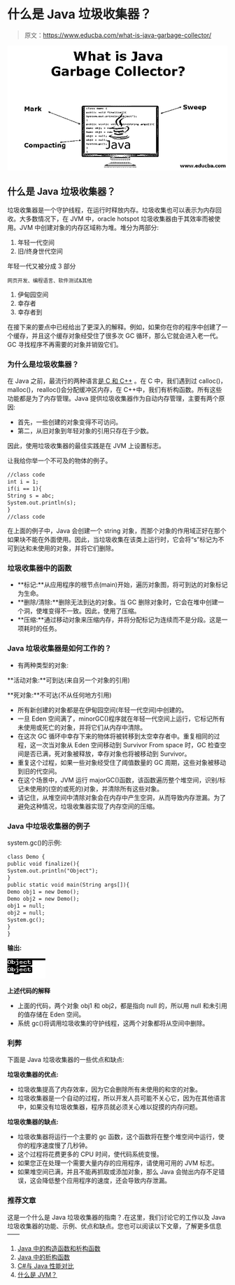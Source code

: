 # 什么是 Java 垃圾收集器？

> 原文：<https://www.educba.com/what-is-java-garbage-collector/>

![What is Java Garbage Collector](img/a969e601d588c280914e1e03965fd606.png)



## 什么是 Java 垃圾收集器？

垃圾收集器是一个守护线程，在运行时释放内存。垃圾收集也可以表示为内存回收。大多数情况下，在 JVM 中，oracle hotspot 垃圾收集器由于其效率而被使用。JVM 中创建对象的内存区域称为堆。堆分为两部分:

1.  年轻一代空间
2.  旧/终身世代空间

年轻一代又被分成 3 部分

<small>网页开发、编程语言、软件测试&其他</small>

1.  伊甸园空间
2.  幸存者
3.  幸存者到

在接下来的要点中已经给出了更深入的解释。例如，如果你在你的程序中创建了一个缓存，并且这个缓存对象经受住了很多次 GC 循环，那么它就会进入老一代。GC 寻找程序不再需要的对象并销毁它们。

### 为什么是垃圾收集器？

在 Java 之前，最流行的两种语言[是 C 和 C++](https://www.educba.com/c-vs-c-plus-plus/) 。在 C 中，我们遇到过 calloc()，malloc()，realloc()会分配缓冲区内存，在 C++中，我们有析构函数。所有这些功能都是为了内存管理。Java 提供垃圾收集器作为自动内存管理，主要有两个原因:

*   首先，一些创建的对象变得不可访问。
*   第二，从旧对象到年轻对象的引用只存在于少数。

因此，使用垃圾收集器的最佳实践是在 JVM 上设置标志。

让我给你举一个不可及的物体的例子。

```
//class code
int i = 1;
if(i == 1){
String s = abc;
System.out.println(s);
}
//class code
```

在上面的例子中，Java 会创建一个 string 对象，而那个对象的作用域正好在那个如果块不能在外面使用。因此，当垃圾收集在该类上运行时，它会将“s”标记为不可到达和未使用的对象，并将它们删除。

### 垃圾收集器中的函数

*   **标记:**从应用程序的根节点(main)开始，遍历对象图，将可到达的对象标记为生命。
*   **删除/清除:**删除无法到达的对象。当 GC 删除对象时，它会在堆中创建一个洞，使堆变得不一致。因此，使用了压缩。
*   **压缩:**通过移动对象来压缩内存，并将分配标记为连续而不是分段。这是一项耗时的任务。

### Java 垃圾收集器是如何工作的？

*   有两种类型的对象:

**活动对象:**可到达(来自另一个对象的引用)

**死对象:**不可达(不从任何地方引用)

*   所有新创建的对象都是在伊甸园空间(年轻一代空间)中创建的。
*   一旦 Eden 空间满了，minorGC()程序就在年轻一代空间上运行，它标记所有未使用或死亡的对象，并将它们从内存中清除。
*   在这次 GC 循环中幸存下来的物体将被转移到太空幸存者中。重复相同的过程，这一次当对象从 Eden 空间移动到 Survivor From space 时，GC 检查空间是否已满，死对象被释放，幸存对象也将被移动到 Survivor。
*   重复这个过程，如果一些对象经受住了阈值数量的 GC 周期，这些对象被移动到旧的代空间。
*   在这个场景中，JVM 运行 majorGC()函数，该函数遍历整个堆空间，识别/标记未使用的(空的或死的)对象，并清除所有这些对象。
*   请记住，从堆空间中清除对象会在内存中产生空洞，从而导致内存泄漏。为了避免这种情况，垃圾收集器实现了内存空间的压缩。

### Java 中垃圾收集器的例子

system.gc()的示例:

```
class Demo {
public void finalize(){
System.out.println("Object");
}
public static void main(String args[]){
Demo obj1 = new Demo();
Demo obj2 = new Demo();
obj1 = null;
obj2 = null;
System.gc();
}
}
```

**输出:**

![Examples of Garbage Collector in Java](img/f00a0934953b93165b3cb3ada1ae5d84.png)



**上述代码的解释**

*   上面的代码，两个对象 obj1 和 obj2，都是指向 null 的，所以用 null 和未引用的值存储在 Eden 空间。
*   系统 gc()将调用垃圾收集的守护线程，这两个对象都将从空间中删除。

### 利弊

下面是 Java 垃圾收集器的一些优点和缺点:

**垃圾收集器的优点:**

*   垃圾收集提高了内存效率，因为它会删除所有未使用的和空的对象。
*   垃圾收集器是一个自动的过程，所以开发人员可能不关心它，因为在其他语言中，如果没有垃圾收集器，程序员就必须关心难以捉摸的内存问题。

**垃圾收集器的缺点:**

*   垃圾收集器将运行一个主要的 gc 函数，这个函数将在整个堆空间中运行，使你的程序速度慢了几秒钟。
*   这个过程将花费更多的 CPU 时间，使代码系统变慢。
*   如果您正在处理一个需要大量内存的应用程序，请使用可用的 JVM 标志。
*   如果堆空间已满，并且不能再抓取或添加对象，那么 Java 会抛出内存不足错误，这会降低整个应用程序的速度，还会导致内存泄漏。

### 推荐文章

这是一个什么是 Java 垃圾收集器的指南？.在这里，我们讨论它的工作以及 Java 垃圾收集器的功能、示例、优点和缺点。您也可以阅读以下文章，了解更多信息——

1.  [Java 中的构造函数和析构函数](https://www.educba.com/constructor-and-destructor-in-java/)
2.  [Java 中的析构函数](https://www.educba.com/destructor-in-java/)
3.  [C#与 Java 性能对比](https://www.educba.com/c-sharp-vs-java-performance/)
4.  [什么是 JVM？](https://www.educba.com/what-is-jvm/)





